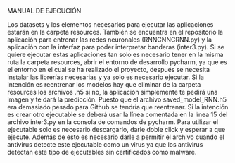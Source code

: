MANUAL DE EJECUCIÓN

Los datasets y los elementos necesarios para ejecutar las aplicaciones estarán en la carpeta resources.
También se encuentra en el repositorio la aplicación para entrenar las redes neuronales (RNNCNNCRNN.py) y la aplicación con la interfaz para poder 
interpretar banderas (inter3.py). Si se quiere ejecutar estas aplicaciones tan solo es necesario tener en la misma ruta la carpeta resources, 
abrir el entorno de desarrollo pycharm, ya que es el entorno en el cual se ha realizado el proyecto, después se necesita instalar las librerías necesarias 
y ya solo es necesario ejecutar. 
Si la intención es reentrenar los modelos hay que eliminar de la carpeta resources los archivos .h5 si no, la aplicación simplemente te pedirá una imagen
y te dará la predicción. Puesto que el archivo saved_model_RNN.h5 era demasiado pesado para Github se tendría que reentrenar. 
Si la intención es crear otro ejecutable se deberá usar la línea comentada en la línea 15 del archivo inter3.py en la consola de comandos de pycharm.
Para utilizar el ejecutable solo es necesario descargarlo, darle doble click y esperar a que ejecute. Además de esto es necesario darle a permitir el archivo cuando el 
antivirus detecte este ejecutable como un virus ya que los antivirus detectan este tipo de ejecutables sin certificados como malware.
